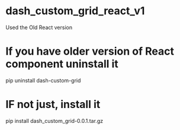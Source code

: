 # dash_custom_grid_react_v1
Used the Old React version

# If you have older version of React component uninstall it
pip uninstall dash-custom-grid

# IF not just, install it 
pip install dash_custom_grid-0.0.1.tar.gz
